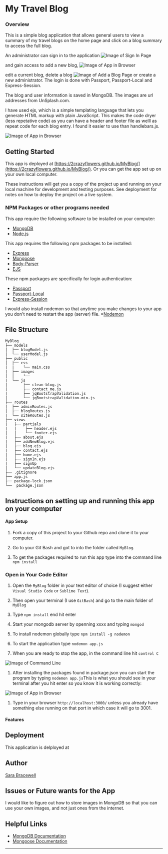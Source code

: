 # My Travel Blog

### Overview

This is a simple blog application that allows general users to view a summary of my travel blogs on the home page and click on a blog summary to access the full blog. 

An administrator can sign in to the application 
![Image of Sign In Page](./public/images/readme_images/signin.PNG)

and gain access to add a new blog,
![Image of App in Browser](./public/images/readme_images/home.PNG)

edit a current blog, delete a blog
![Image of Add a Blog Page](./public/images/readme_images/addablog.PNG)
or create a new administrator. The login is done with Passport, Passport-Local and Express-Session.

The blog and user information is saved in MongoDB. The images are url addresses from UnSplash.com.

I have used ejs, which is a simple templating language that lets you generate HTML markup with plain JavaScript. This makes the code dryer (less repetative code) as you can have a header and footer file as welll as repeat code for each blog entry. I found it easier to use than handlebars.js.

![Image of App in Browser](./public/images/readme_images/home.PNG)
	
## Getting Started

This app is deployed at [https://2crazyflowers.github.io/MyBlog/](https://2crazyflowers.github.io/MyBlog/). Or you can get the app set up on your own local computer.

These instructions will get you a copy of the project up and running on your local machine for development and testing purposes. See deployment for notes on how to deploy the project on a live system.

### NPM Packages or other programs needed
This app require the following software to be installed on your computer:
* [MongoDB]()
* [Node.js](https://nodejs.org/en/)

This app requires the following npm packages to be installed:
* [Express](https://www.npmjs.com/package/express)
* [Mongoose](https://www.npmjs.com/package/mongoose)
* [Body-Parser](https://www.npmjs.com/package/body-parser)
* [EJS](https://www.npmjs.com/package/express)

These npm packages are specifically for login authentication:
* [Passport](https://www.npmjs.com/package/passport)
* [Passport-Local](https://www.npmjs.com/package/passport-local)
* [Express-Session](https://www.npmjs.com/package/express-session)

I would also install nodemon so that anytime you make changes to your app you don't need to restart the app (server) file.
*[Nodemon](https://www.npmjs.com/package/nodemon)

## File Structure

```
MyBlog
├── models
|  ├── blogModel.js
|  └── userModel.js
├── public
|  ├── css
|  |    └── main.css
|  ├── images
|  |    └── 
|  └── js
|       ├── clean-blog.js
|       ├── contact_me.js
|       ├── jqBootstrapValidation.js
|       └── jqBootstrapValidation.min.js
├── routes
|  ├── adminRoutes.js
|  ├── blogRoutes.js
|  └── siteRoutes.js
├── views
|   ├── partials
|   |    ├── header.ejs
|   |    └── footer.ejs
|   ├── about.ejs
|   ├── addNewBlog.ejs
|   ├── blog.ejs
|   ├── contact.ejs
|   ├── home.ejs
|   ├── signIn.ejs
|   ├── signUp
|   └── updateBlog.ejs
├── .gitignore
├── app.js
├── package-lock.json
└──  package.json
```

## Instructions on setting up and running this app on your computer

#### App Setup

1. Fork a copy of this project to your Github repo and clone it to your computer.

1. Go to your Git Bash and got to into the folder called `MyBlog`.

1. To get the packages required to run this app type into the command line `npm install`


### Open in Your Code Editor
1. Open the `MyBlog` folder in your text editor of choice (I suggest either `Visual Studio Code` or `Sublime Text`).

1. Then open your terminal (I use `GitBash`) and go to the main folder of `MyBlog`

1. Type `npm install` end hit enter

1. Start your mongodb server by openning xxxx and typing `mongod`

1. To install nodemon globally type `npm install -g nodemon`

1. To start the application type `nodemon app.js`

1. When you are ready to stop the app, in the command line hit `control C`

![Image of Command Line](./public/assets/images/readme_images/commandline.PNG)

1. After installing the packages found in package.json you can start the program by typing `nodemon app.js`This is what you should see in your terminal after you hit enter so you know it is working correctly:

![Image of App in Browser](./public/assets/images/readme_images/npminstall.PNG)

1. Type in your browser `http://localhost:3000/` unless you already have something else running on that port in which case it will go to 3001.


#### Features


## Deployment

This application is delployed at 


## Author

[Sara Bracewell](https://github.com/2crazyflowers)


## Issues or Future wants for the App

I would like to figure out how to store images in MongoDB so that you can use your own images, and not just ones from the internet.

## Helpful Links
* [MongoDB Documentation](https://docs.mongodb.com/manual/)
* [Mongoose Documentation](http://mongoosejs.com/docs/api.html)

---
